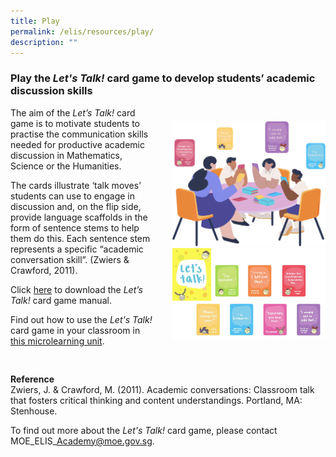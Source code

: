 ```yaml
---
title: Play
permalink: /elis/resources/play/
description: ""
---
```

### Play the&nbsp;_Let's Talk!_&nbsp;card game to develop students’ academic discussion skills

<div class="flex">
<div class="order">
<img src="/images/play_banner.png" style="width:50%">

<img src="/images/lesson-2_let's-talk51a7e6e4204a4497bc666bf8e2a3dea4.jpg" style="width:50%">
</div>
		 
<div>
	The aim of the&nbsp;<i>Let’s Talk!</i>&nbsp;card game is to motivate students to practise the communication skills needed for productive academic discussion in Mathematics, Science or the Humanities.

The cards illustrate ‘talk moves’ students can use to engage in discussion and, on the flip side, provide language scaffolds in the form of sentence stems to help them do this. Each sentence stem represents a specific “academic conversation skill”. (Zwiers &amp; Crawford, 2011).

Click <a target="_blank" href="/files/sl_game-manual_final-(2020-nov-6).pdf">here</a> to download the <i>Let’s Talk!</i> card game manual.

Find out how to use the *Let's Talk!* card game in your classroom in <a target="_blank" href="https://www.opal2.moe.edu.sg/app/learner/detail/course/a5650cf8-ce27-4a5e-913f-eef049c60758">this microlearning unit</a>.
</div>
</div>


**Reference**  
Zwiers, J. &amp; Crawford, M. (2011).&nbsp;Academic conversations: Classroom talk that fosters critical thinking and content understandings.&nbsp;Portland, MA: Stenhouse.

To find out more about the *Let's Talk!* card game, please contact MOE\_ELIS\_Academy@moe.gov.sg.

<style>
	.flex {
		display: flex;
		margin-bottom: 30px;
		gap:30px;
		align-items: center;
		justify-content: space-around;
	}
	
	.flex > .order {
		order: 1;
	}
	
	.flex > .order > img {
			width: 100% !important;
		}
	
	.flex > p {
		margin: 0;
	}
	
	@media only screen and (max-width: 768px) {
		.flex > .order {
			order: 0;
		}
		.flex > .order > img {
			width: 50% !important;
		}
		.flex {
				flex-direction: column;
				gap: 20px;
		}
	}
	
	a::before, a::after {
		content: "" !important;
	}
</style>